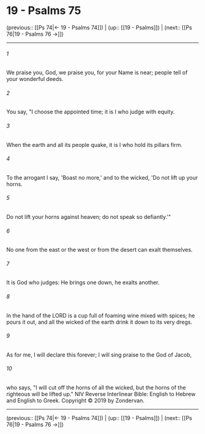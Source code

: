 # 19 - Psalms 75

(previous:: [[Ps 74|← 19 - Psalms 74]]) | (up:: [[19 - Psalms]]) | (next:: [[Ps 76|19 - Psalms 76 →]])

***


###### 1 
We praise you, God, we praise you, for your Name is near; people tell of your wonderful deeds. 

###### 2 
You say, "I choose the appointed time; it is I who judge with equity. 

###### 3 
When the earth and all its people quake, it is I who hold its pillars firm. 

###### 4 
To the arrogant I say, 'Boast no more,' and to the wicked, 'Do not lift up your horns. 

###### 5 
Do not lift your horns against heaven; do not speak so defiantly.'" 

###### 6 
No one from the east or the west or from the desert can exalt themselves. 

###### 7 
It is God who judges: He brings one down, he exalts another. 

###### 8 
In the hand of the LORD is a cup full of foaming wine mixed with spices; he pours it out, and all the wicked of the earth drink it down to its very dregs. 

###### 9 
As for me, I will declare this forever; I will sing praise to the God of Jacob, 

###### 10 
who says, "I will cut off the horns of all the wicked, but the horns of the righteous will be lifted up." NIV Reverse Interlinear Bible: English to Hebrew and English to Greek. Copyright © 2019 by Zondervan.

***

(previous:: [[Ps 74|← 19 - Psalms 74]]) | (up:: [[19 - Psalms]]) | (next:: [[Ps 76|19 - Psalms 76 →]])
